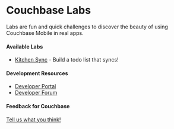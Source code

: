 Couchbase Labs
==========

Labs are fun and quick challenges to discover the beauty of using Couchbase Mobile in real apps.

#### Available Labs

* [Kitchen Sync](Kitchen-Sync) - Build a todo list that syncs!

#### Development Resources
* [Developer Portal](http://developer.couchbase.com/mobile/)
* [Developer Forum](http://forums.couchbase.com/c/mobile)

#### Feedback for Couchbase
[Tell us what you think!](https://docs.google.com/forms/d/1Qs9svNccKCC5iji6NXC35uCvdmtFzB0dopz57iApSnY/viewform)
